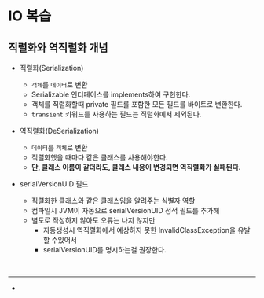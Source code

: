 # IO 복습
## 직렬화와 역직렬화 개념

- 직렬화(Serialization)
  - ```객체```를 ```데이터```로 변환
  - Serializable 인터페이스를 implements하여 구현한다.
  - 객체를 직렬화할때 private 필드를 포함한 모든 필드를 바이트로 변환한다.
  - ```transient``` 키워드를 사용하는 필드는 직렬화에서 제외된다.

- 역직렬화(DeSerialization)
  - ```데이터```를 ```객체```로 변환
  - 직렬화했을 때마다 같은 클래스를 사용해야한다.
  - <strong>단, 클래스 이름이 같더라도, 클래스 내용이 변경되면 역직렬화가 실패된다.</strong>


- serialVersionUID 필드
  - 직렬화한 클래스와 같은 클래스임을 알려주는 식별자 역할
  - 컴파일시 JVM이 자동으로 serialVersionUID 정적 필드를 추가해
  - 별도로 작성하지 않아도 오류는 나지 않지만
    - 자동생성시 역직렬화에서 예상하지 못한 InvalidClassException을 유발할 수있어서
    - serialVersionUID를 명시하는걸 권장한다.

<br>

<hr>





-
